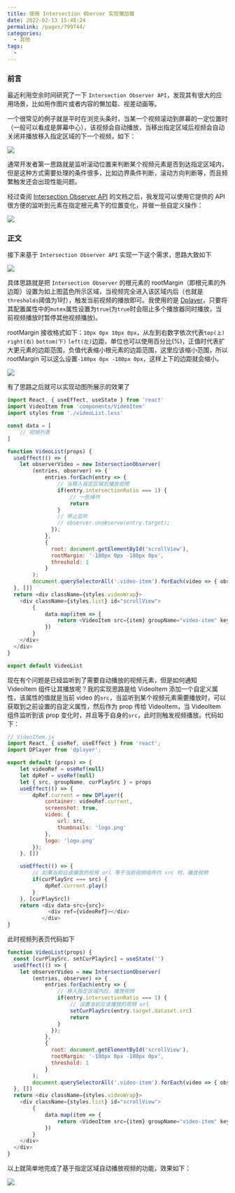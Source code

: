 ```yaml
---
title: 使用 Intersection Oberver 实现懒加载
date: 2022-02-13 15:48:24
permalink: /pages/799744/
categories:
  - 其他
tags:
  - 
---
```


### 前言
最近利用空余时间研究了一下 `Intersection Observer API`，发现其有很大的应用场景，比如用作图片或者内容的懒加载、视差动画等。

一个很常见的例子就是平时在浏览头条时，当某一个视频滚动到屏幕的一定位置时（一般可以看成是屏幕中心），该视频会自动播放，当移出指定区域后视频会自动关闭并播放移入指定区域的下一个视频，如下：

![](https://basonwoo-blog.oss-cn-hangzhou.aliyuncs.com/uPic/intersection_1-8vo6Wz.gif)

通常开发者第一思路就是监听滚动位置来判断某个视频元素是否到达指定区域内，但是这种方式需要处理的条件很多，比如边界条件判断，滚动方向判断等，而且频繁触发还会出现性能问题。

经过查阅 [Intersection Observer API](https://developer.mozilla.org/zh-CN/docs/Web/API/Intersection_Observer_API) 的文档之后，我发现可以使用它提供的 API 很方便的监听到元素在指定根元素下的位置变化，并做一些自定义操作：

![](https://basonwoo-blog.oss-cn-hangzhou.aliyuncs.com/uPic/intersection_2-UKaEpc.png)

### 正文

接下来基于 `Intersection Observer API` 实现一下这个需求，思路大致如下

![](https://basonwoo-blog.oss-cn-hangzhou.aliyuncs.com/uPic/intersection_3-3wslN9.png)

具体思路就是把 `Intersection Observer` 的根元素的 rootMargin（即根元素的外边距）设置为如上图蓝色所示区域，当视频完全进入该区域内后（也就是`thresholds`阈值为1时），触发当前视频的播放即可。我使用的是 [Dplayer](https://github.com/DIYgod/DPlayer)，只要将其配置属性中的`mutex`属性设置为`true`(为`true`时会阻止多个播放器同时播放，当前视频播放时暂停其他视频播放)。

rootMargin 接收格式如下：`10px 0px 10px 0px`，从左到右数字依次代表`top(上)` `right(右)` `bottom(下)` `left(左)`边距，单位也可以使用百分比(%)，正值时代表扩大更元素的边距范围，负值代表缩小根元素的边距范围，这里应该缩小范围，所以 rootMargin 可以这么设置`-180px 0px -180px 0px`，这样上下的边距就会缩小。

![](https://basonwoo-blog.oss-cn-hangzhou.aliyuncs.com/uPic/intersection_5-ewFRBY.png)

有了思路之后就可以实现动图所展示的效果了

```javascript
import React, { useEffect, useState } from 'react'
import VideoItem from 'components/VideoItem'
import styles from './videoList.less'

const data = [
    // 视频列表
]

function VideoList(props) {
  useEffect(() => {
    let observerVideo = new IntersectionObserver(
        (entries, observer) => {
            entries.forEach(entry => {
                // 当移入指定区域后播放视频
                if(entry.intersectionRatio === 1) {
                    // 一些操作
                    return
                }
                // 停止监听
                // observer.unobserve(entry.target);
              });
            },
            {
              root: document.getElementById('scrollView'),
              rootMargin: '-180px 0px -180px 0px',
              threshold: 1
            }
        );
        document.querySelectorAll('.video-item').forEach(video => { observerVideo.observe(video) });
  }, [])
  return <div className={styles.videoWrap}>
    <div className={styles.list} id="scrollView">
        {
            data.map(item => {
                return <VideoItem src={item} groupName="video-item" key={item} />
            })
        }
    </div>
  </div>
}

export default VideoList
```

现在有个问题是已经监听到了需要自动播放的视频元素，但是如何通知 VideoItem 组件让其播放呢？我的实现思路是给 VideoItem 添加一个自定义属性，该属性的值就是当前 video 的`src`，当监听到某个视频元素需要播放时，可以获取到之前设置的自定义属性，然后作为 prop 传给 VideoItem，当 VideoItem 组件监听到该 prop 变化时，并且等于自身的`src`，此时则触发视频播放。代码如下：

```javascript
// VideoItem.js
import React, { useRef, useEffect } from 'react';
import DPlayer from 'dplayer';

export default (props) => {
    let videoRef = useRef(null)
    let dpRef = useRef(null)
    let { src, groupName, curPlaySrc } = props
    useEffect(() => {
        dpRef.current = new DPlayer({
            container: videoRef.current,
            screenshot: true,
            video: {
                url: src,
                thumbnails: 'logo.png'
            },
            logo: 'logo.png'
        });
    }, [])

    useEffect(() => {
        // 如果当前应该播放的视频 url 等于当前视频组件的 src 时，播放视频
        if(curPlaySrc === src) {
            dpRef.current.play()
        }
    }, [curPlaySrc])
    return <div data-src={src}>
             <div ref={videoRef}></div>
           </div>
}
```

此时视频列表页代码如下

```javascript
function VideoList(props) {
  const [curPlaySrc, setCurPlaySrc] = useState('')
  useEffect(() => {
    let observerVideo = new IntersectionObserver(
        (entries, observer) => {
            entries.forEach(entry => {
                // 移入指定区域内后，播放视频
                if(entry.intersectionRatio === 1) {
                    // 设置当前应该播放的视频 url
                    setCurPlaySrc(entry.target.dataset.src)
                    return
                }
              });
            },
            {
              root: document.getElementById('scrollView'),
              rootMargin: '-180px 0px -180px 0px',
              threshold: 1
            }
        );
        document.querySelectorAll('.video-item').forEach(video => { observerVideo.observe(video) });
  }, [])
  return <div className={styles.videoWrap}>
    <div className={styles.list} id="scrollView">
        {
            data.map(item => {
                return <VideoItem src={item} groupName="video-item" key={item} curPlaySrc={curPlaySrc} />
            })
        }
    </div>
  </div>
}
```

以上就简单地完成了基于指定区域自动播放视频的功能，效果如下：

![](https://basonwoo-blog.oss-cn-hangzhou.aliyuncs.com/uPic/intersection_4-GPH0mi.gif)